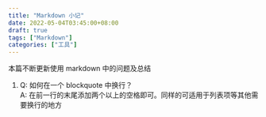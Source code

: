 ```yaml
---
title: "Markdown 小记"
date: 2022-05-04T03:45:00+08:00
draft: true
tags: ["Markdown"]
categories: ["工具"]
---
```


本篇不断更新使用 markdown 中的问题及总结

1. Q: 如何在一个 blockquote 中换行？  
   A: 在前一行的末尾添加两个以上的空格即可。同样的可适用于列表项等其他需要换行的地方